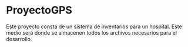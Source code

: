 # ProyectoGPS
Este proyecto consta de un sistema de inventarios para un hospital. Este medio será donde se almacenen todos los archivos necesarios para el desarrollo.

